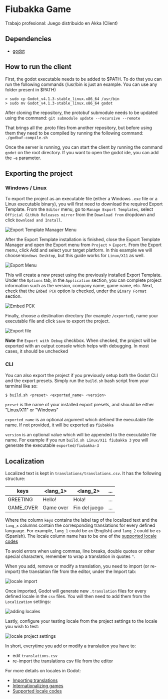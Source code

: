 # Fiubakka Game
Trabajo profesional: Juego distribuido en Akka (Client)

## Dependencies

* [godot](https://godotengine.org/download/archive/4.1.3-stable/)

## How to run the client

First, the godot executable needs to be added to $PATH. To do that you can run the following commands (/usr/bin is just an example. You can use any folder present in $PATH)

  ```console
> sudo cp Godot_v4.1.3-stable_linux.x86_64 /usr/bin
> sudo mv Godot_v4.1.3-stable_linux.x86_64 godot
```

After cloning the repository, the protobuf submodule needs to be updated using the command:
`git submodule update --recursive --remote`

That brings all the .proto files from another repository, but before using them they need to be compiled by running the following command: `./godbuf-compile.sh`

Once the server is running, you can start the client by running the command `godot` on the root directory. If you want to open the godot ide, you can add the `-e` parameter.

## Exporting the project

### Windows / Linux

To export the project as an executable file (either a Windows `.exe` file or a Linux executable binary), you will first need to download the required Export Template. 
From the `Editor` menu, go to `Manage Export Templates`, select `Official GitHub Releases mirror` from the `Download from` dropdown and click `Download and Install`.

![Export Template Manager Menu](docs/Godot_v4.2.1-stable_win64_03kHSVtMJj.png)

After the Export Template installation is finished, close the Export Template Manager and open the Export menu from `Project` > `Export`. From the Export menu, click Add and select your target platform. In this example we will choose `Windows Desktop`, but this guide works for `Linux/X11` as well.

![Export Menu](docs/Godot_v4.2.1-stable_win64_jn7nknKCvo.png)

This will create a new preset using the previously installed Export Template. 
Under the `Options` tab, in the `Application` section, you can complete project information such as the version, company name, game name, etc.
Next, check that the `Embed PCK` option is checked, under the `Binary Format` section.

![Embed PCK](docs/Godot_v4.2.1-stable_win64_S3QO2GvKky.png)

Finally, choose a destination directory (for example `/exported`), name your executable file and click `Save` to export the project. 

![Export file](docs/image.png)

**Note** the `Export with Debug` checkbox. When checked, the project will be exported with an output console which helps with debugging. In most cases, it should be unchecked


### CLI
You can also export the project if you previously setup both the Godot CLI and the export presets. Simply run the `build.sh` bash script from your terminal like so:
```bash
$ build.sh <preset> <exported_name> <version>
```
`preset` is the name of your installed export presets, and should be either "Linux/X11" or "Windows"

`exported_name` is an optional argument which defined the executable file name. If not provided, it will be exported as `fiubakka`

`version` is an optional value which will be appended to the executable file name. For example if you run `build.sh Linux/X11 fiubakka 3` you will generate the executable `exported/fiubakka-3`

## Localization

Localized text is kept in `translations/translations.csv`. It has the following structure:


|keys|<lang_1>|<lang_2>|...|
| --- | --- | --- | --- |
|GREETING|Hello!|Hola!|...|
|GAME_OVER|Game over|Fin del juego|...|

Where the column `keys` contains the label tag of the localized text and the `lang_x` columns contain the 
corresponding translations for every defined language. For example, `lang_1` could be `en` (English) and `lang_2` could be `es` (Spanish). The locale column name has to be one of the [supported locale codes](https://docs.godotengine.org/en/stable/tutorials/i18n/locales.html)

To avoid errors when using commas, line breaks, double quotes or other special characters, remember to wrap a translation in quotes `"`.

When you add, remove or modify a translation, you need to import (or re-import) the translation file from the editor, under the Import tab:

![locale import](docs/locale-import.png)

Once imported, Godot will generate new `.translation` files for every defined locale in the `csv` files. You will then need to add them from the `Localization` settings:

![adding locales](docs/adding-locales.png)

Lastly, configure your testing locale from the project settings to the locale you wish to test:

![locale project settings](docs/locale-project-settings.png)


In short, everytime you add or modify a translation you have to:
- edit `translations.csv`
- re-import the translations csv file from the editor

For more details on locales in Godot:
- [Importing translations](https://docs.godotengine.org/en/stable/tutorials/assets_pipeline/importing_translations.html)
- [Internationalizing games](https://docs.godotengine.org/en/stable/tutorials/i18n/internationalizing_games.html)
- [Supported locale codes](https://docs.godotengine.org/en/stable/tutorials/i18n/locales.html)


